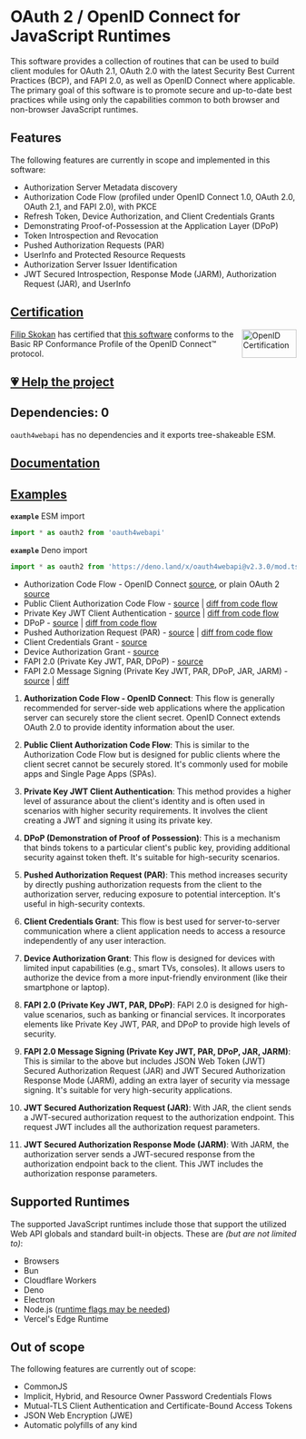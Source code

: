 # OAuth 2 / OpenID Connect for JavaScript Runtimes

This software provides a collection of routines that can be used to build client modules for OAuth 2.1, OAuth 2.0 with the latest Security Best Current Practices (BCP), and FAPI 2.0, as well as OpenID Connect where applicable. The primary goal of this software is to promote secure and up-to-date best practices while using only the capabilities common to both browser and non-browser JavaScript runtimes.

## Features

The following features are currently in scope and implemented in this software:

- Authorization Server Metadata discovery
- Authorization Code Flow (profiled under OpenID Connect 1.0, OAuth 2.0, OAuth 2.1, and FAPI 2.0), with PKCE
- Refresh Token, Device Authorization, and Client Credentials Grants
- Demonstrating Proof-of-Possession at the Application Layer (DPoP)
- Token Introspection and Revocation
- Pushed Authorization Requests (PAR)
- UserInfo and Protected Resource Requests
- Authorization Server Issuer Identification
- JWT Secured Introspection, Response Mode (JARM), Authorization Request (JAR), and UserInfo

## [Certification](https://openid.net/certification/faq/)

[<img width="96" height="50" align="right" src="https://user-images.githubusercontent.com/241506/166977513-7cd710a9-7f60-4944-aebe-a658e9f36375.png" alt="OpenID Certification">](#certification)

[Filip Skokan](https://github.com/panva) has certified that [this software](https://github.com/panva/oauth4webapi) conforms to the Basic RP Conformance Profile of the OpenID Connect™ protocol.

## [💗 Help the project](https://github.com/sponsors/panva)

## Dependencies: 0

`oauth4webapi` has no dependencies and it exports tree-shakeable ESM.

## [Documentation](docs/README.md)

## [Examples](examples/README.md)

**`example`** ESM import

```js
import * as oauth2 from 'oauth4webapi'
```

**`example`** Deno import

```js
import * as oauth2 from 'https://deno.land/x/oauth4webapi@v2.3.0/mod.ts'
```

- Authorization Code Flow - OpenID Connect [source](examples/code.ts), or plain OAuth 2 [source](examples/oauth.ts)
- Public Client Authorization Code Flow - [source](examples/public.ts) | [diff from code flow](examples/public.diff)
- Private Key JWT Client Authentication - [source](examples/private_key_jwt.ts) | [diff from code flow](examples/private_key_jwt.diff)
- DPoP - [source](examples/dpop.ts) | [diff from code flow](examples/dpop.diff)
- Pushed Authorization Request (PAR) - [source](examples/par.ts) | [diff from code flow](examples/par.diff)
- Client Credentials Grant - [source](examples/client_credentials.ts)
- Device Authorization Grant - [source](examples/device_authorization_grant.ts)
- FAPI 2.0 (Private Key JWT, PAR, DPoP) - [source](examples/fapi2.ts)
- FAPI 2.0 Message Signing (Private Key JWT, PAR, DPoP, JAR, JARM) - [source](examples/fapi2-message-signing.ts) | [diff](examples/fapi2-message-signing.diff)

1. **Authorization Code Flow - OpenID Connect**: This flow is generally recommended for server-side web applications where the application server can securely store the client secret. OpenID Connect extends OAuth 2.0 to provide identity information about the user.

2. **Public Client Authorization Code Flow**: This is similar to the Authorization Code Flow but is designed for public clients where the client secret cannot be securely stored. It's commonly used for mobile apps and Single Page Apps (SPAs).

3. **Private Key JWT Client Authentication**: This method provides a higher level of assurance about the client's identity and is often used in scenarios with higher security requirements. It involves the client creating a JWT and signing it using its private key.

4. **DPoP (Demonstration of Proof of Possession)**: This is a mechanism that binds tokens to a particular client's public key, providing additional security against token theft. It's suitable for high-security scenarios.

5. **Pushed Authorization Request (PAR)**: This method increases security by directly pushing authorization requests from the client to the authorization server, reducing exposure to potential interception. It's useful in high-security contexts.

6. **Client Credentials Grant**: This flow is best used for server-to-server communication where a client application needs to access a resource independently of any user interaction.

7. **Device Authorization Grant**: This flow is designed for devices with limited input capabilities (e.g., smart TVs, consoles). It allows users to authorize the device from a more input-friendly environment (like their smartphone or laptop).

8. **FAPI 2.0 (Private Key JWT, PAR, DPoP)**: FAPI 2.0 is designed for high-value scenarios, such as banking or financial services. It incorporates elements like Private Key JWT, PAR, and DPoP to provide high levels of security.

9. **FAPI 2.0 Message Signing (Private Key JWT, PAR, DPoP, JAR, JARM)**: This is similar to the above but includes JSON Web Token (JWT) Secured Authorization Request (JAR) and JWT Secured Authorization Response Mode (JARM), adding an extra layer of security via message signing. It's suitable for very high-security applications.

10. **JWT Secured Authorization Request (JAR)**: With JAR, the client sends a JWT-secured authorization request to the authorization endpoint. This request JWT includes all the authorization request parameters.

11. **JWT Secured Authorization Response Mode (JARM)**: With JARM, the authorization server sends a JWT-secured response from the authorization endpoint back to the client. This JWT includes the authorization response parameters.


## Supported Runtimes

The supported JavaScript runtimes include those that support the utilized Web API globals and standard built-in objects. These are _(but are not limited to)_:

- Browsers
- Bun
- Cloudflare Workers
- Deno
- Electron
- Node.js ([runtime flags may be needed](https://github.com/panva/oauth4webapi/issues/8))
- Vercel's Edge Runtime

## Out of scope

The following features are currently out of scope:

- CommonJS
- Implicit, Hybrid, and Resource Owner Password Credentials Flows
- Mutual-TLS Client Authentication and Certificate-Bound Access Tokens
- JSON Web Encryption (JWE)
- Automatic polyfills of any kind
